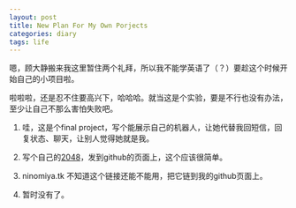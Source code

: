 ```yaml
---
layout: post
title: New Plan For My Own Porjects
categories: diary
tags: life
---
```


嗯，顾大静搬来我这里暂住两个礼拜，所以我不能学英语了（？）要趁这个时候开始自己的小项目啦。

啦啦啦，还是忍不住要高兴下，哈哈哈。就当这是个实验，要是不行也没有办法，至少让自己不那么害怕失败吧。

1. 哇，这是个final project，写个能展示自己的机器人，让她代替我回短信，回复状态、聊天，让别人觉得她就是我。

2. 写个自己的[2048](http://jane110511.github.io/2048.html)，发到github的页面上，这个应该很简单。

3. ninomiya.tk 不知道这个链接还能不能用，把它链到我的github页面上。

4. 暂时没有了。